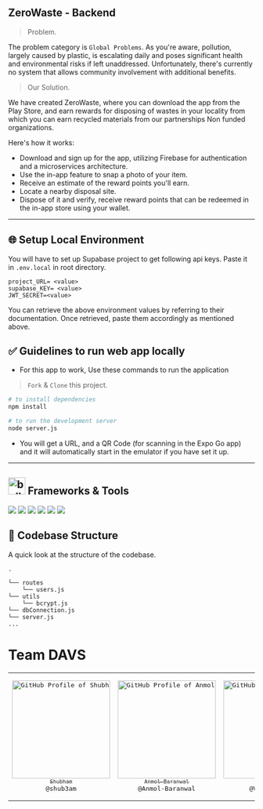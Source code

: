 ## ZeroWaste - Backend

> Problem.

The problem category is `Global Problems`. As you're aware, pollution, largely caused by plastic, is escalating daily and poses significant health and environmental risks if left unaddressed. Unfortunately, there's currently no system that allows community involvement with additional benefits.

> Our Solution.

We have created ZeroWaste, where you can download the app from the Play Store, and earn rewards for disposing of wastes in your locality from which you can earn recycled materials from our partnerships Non funded organizations. 

Here's how it works:
- Download and sign up for the app, utilizing Firebase for authentication and a microservices architecture.
- Use the in-app feature to snap a photo of your item.
- Receive an estimate of the reward points you'll earn.
- Locate a nearby disposal site.
- Dispose of it and verify, receive reward points that can be redeemed in the in-app store using your wallet.

<hr>

## 🌐 Setup Local Environment

You will have to set up Supabase project to get following api keys. Paste it in `.env.local` in root directory.

```
project_URL= <value> 
supabase_KEY= <value> 
JWT_SECRET=<value>
```

You can retrieve the above environment values by referring to their documentation. Once retrieved, paste them accordingly as mentioned above.

## ✅ Guidelines to run web app locally

- For this app to work, Use these commands to run the application

> `Fork` & `Clone` this project. 

```bash
# to install dependencies 
npm install

# to run the development server
node server.js
```

- You will get a URL, and a QR Code (for scanning in the Expo Go app) and it will automatically start in the emulator if you have set it up.

<hr>

## <img src="https://user-images.githubusercontent.com/74038190/221857984-5bf77e81-6f65-4502-a7c8-f29a978efb3f.png" alt="bullseye" width="35" /> Frameworks & Tools

<img src="https://img.shields.io/badge/Node%20js-339933?style=for-the-badge&logo=nodedotjs&logoColor=white" /> <img src="https://img.shields.io/badge/Express%20js-000000?style=for-the-badge&logo=express&logoColor=white" />
<img src="https://img.shields.io/badge/JavaScript-323330?style=for-the-badge&logo=javascript&logoColor=F7DF1E" />
<img src="https://img.shields.io/badge/Supabase-181818?style=for-the-badge&logo=supabase&logoColor=white" />
<img src="https://img.shields.io/badge/PostgreSQL-316192?style=for-the-badge&logo=postgresql&logoColor=white" />
<img src="https://img.shields.io/badge/npm-CB3837?style=for-the-badge&logo=npm&logoColor=white" />

## 📂 Codebase Structure

A quick look at the structure of the codebase.

```
.

└── routes
    └── users.js
└── utils
    └── bcrypt.js
└── dbConnection.js
└── server.js
...

```

# Team DAVS

<table>
<td align="center" width="200"><pre><a href="https://github.com/shub3am"><img src="https://avatars.githubusercontent.com/u/77344771?v=4" width="200" alt="GitHub Profile of Shubham" /><br><sub>Shubham</sub></a><br>@shub3am</pre></td>
<td align="center" width="200"><pre><a href="https://github.com/Anmol-Baranwal"><img src="https://avatars.githubusercontent.com/u/74038190?v=4" width="200" alt="GitHub Profile of Anmol Baranwal" /><br><sub>Anmol Baranwal</sub></a><br>@Anmol-Baranwal</pre></td>
<td align="center" width="200"><pre><a href="https://github.com/Vidip-Ghosh"><img src="https://avatars.githubusercontent.com/u/91741581?v=4" width="200" alt="GitHub Profile of Vidip Ghosh" /><br><sub>Vidip Ghosh</sub></a><br>@Vidip-Ghosh</pre></td>
<td align="center" width="200"><pre><a href="https://github.com/dinxsh"><img src="https://avatars.githubusercontent.com/u/90450035?v=4" width="200" alt="GitHub Profile of Dinesh" /><br><sub>Dinesh</sub></a><br>@dinxsh</pre></td>
</table>
